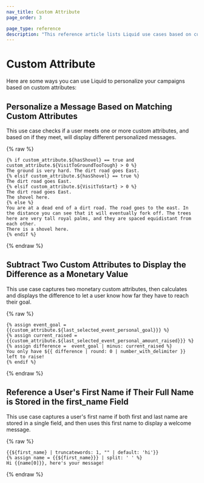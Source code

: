 ```yaml
---
nav_title: Custom Attribute
page_order: 3

page_type: reference
description: "This reference article lists Liquid use cases based on custom attributes."
---
```


# Custom Attribute

Here are some ways you can use Liquid to personalize your campaigns based on custom attributes:

## Personalize a Message Based on Matching Custom Attributes

This use case checks if a user meets one or more custom attributes, and based on if they meet, will display different personalized messages.

{% raw %}

```liquid
{% if custom_attribute.${hasShovel} == true and custom_attribute.${VisitToGroundTooTough} > 0 %}
The ground is very hard. The dirt road goes East.
{% elsif custom_attribute.${hasShovel} == true %}
The dirt road goes East.
{% elsif custom_attribute.${VisitToStart} > 0 %}
The dirt road goes East.
The shovel here.
{% else %}
You are at a dead end of a dirt road. The road goes to the east. In the distance you can see that it will eventually fork off. The trees here are very tall royal palms, and they are spaced equidistant from each other.
There is a shovel here.
{% endif %}
```

{% endraw %}

## Subtract Two Custom Attributes to Display the Difference as a Monetary Value

This use case captures two monetary custom attributes, then calculates and displays the difference to let a user know how far they have to reach their goal.

{% raw %}

```liquid
{% assign event_goal = {{custom_attribute.${last_selected_event_personal_goal}}} %}
{% assign current_raised =  {{custom_attribute.${last_selected_event_personal_amount_raised}}} %}
{% assign difference =  event_goal | minus: current_raised %}
You only have ${{ difference | round: 0 | number_with_delimiter }} left to raise!
{% endif %}
```

{% endraw %}

## Reference a User's First Name if Their Full Name is Stored in the first_name Field

This use case captures a user's first name if both first and last name are stored in a single field, and then uses this first name to display a welcome message.

{% raw %}

```liquid
{{${first_name} | truncatewords: 1, "" | default: 'hi'}}
{% assign name = {{${first_name}}} | split: ' ' %}
Hi {{name[0]}}, here's your message!
```

{% endraw %}